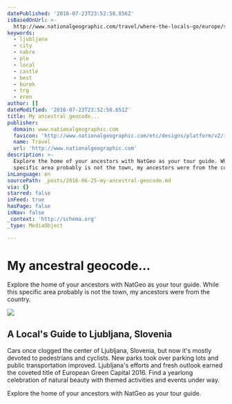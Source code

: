 ```yaml
---
datePublished: '2016-07-23T23:52:58.856Z'
isBasedOnUrl: >-
  http://www.nationalgeographic.com/travel/where-the-locals-go/europe/slovenia/city-local-travel-tips-ljubljana-slovenia/
keywords:
  - ljubljana
  - city
  - nabre
  - ple
  - local
  - castle
  - best
  - burek
  - trg
  - eren
author: []
dateModified: '2016-07-23T23:52:58.651Z'
title: My ancestral geocode...
publisher:
  domain: www.nationalgeographic.com
  favicon: 'http://www.nationalgeographic.com/etc/designs/platform/v2/images/favicon.ico'
  name: Travel
  url: 'http://www.nationalgeographic.com'
description: >-
  Explore the home of your ancestors with NatGeo as your tour guide. While this
  specific area probably is not the town, my ancestors were from the country. 
inLanguage: en
sourcePath: _posts/2016-06-25-my-ancestral-geocode.md
via: {}
starred: false
inFeed: true
hasPage: false
inNav: false
_context: 'http://schema.org'
_type: MediaObject

---
```

# My ancestral geocode...

Explore the home of your ancestors with NatGeo as your tour guide. While this specific area probably is not the town, my ancestors were from the country. 

<article style=""><img src="https://imgflo.herokuapp.com/graph/vahj1ThiexotieMo/833b9d2603b4af6a2710ddf882e75121/noop.jpg?input=http%3A%2F%2Fwww.nationalgeographic.com%2Fcontent%2Fdam%2Ftravel%2Frights-exempt%2FTravel-2016%2FWhere-The-Locals-Go%2FLjubljana%2Fljubljana-city-view-sunset.ngsversion.1466436316719.jpg" /><h1>A Local's Guide to Ljubljana, Slovenia</h1><p>Cars once clogged the center of Ljubljana, Slovenia, but now it's mostly devoted to pedestrians and cyclists. New parks took over parking lots and public transportation improved. Ljubljana's efforts and fresh outlook earned the coveted title of European Green Capital 2016. Find a yearlong celebration of natural beauty with themed activities and events under way.</p></article>

Explore the home of your ancestors with NatGeo as your tour guide.